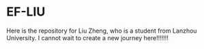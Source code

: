 # EF-LIU

Here is the repository for Liu Zheng, who is a student from Lanzhou University.
I cannot wait to create a new journey here!!!!!!!
